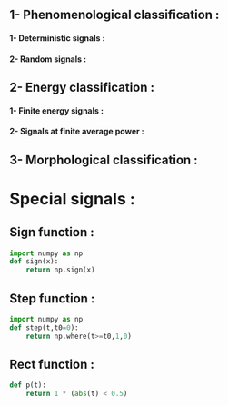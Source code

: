 
## 1- Phenomenological classification :   
#### 1- Deterministic signals : 
#### 2- Random signals : 
## 2- Energy classification :
#### 1- Finite energy signals :
#### 2- Signals at finite average power :
## 3- Morphological classification :
# Special signals :
## Sign function :      
```python  
import numpy as np 
def sign(x): 
    return np.sign(x)
```
## Step function :
```python
import numpy as np
def step(t,t0=0):
    return np.where(t>=t0,1,0)
```
## Rect function :
```python
def p(t):
    return 1 * (abs(t) < 0.5)
  ``` 
  
  
  
  
 
 

